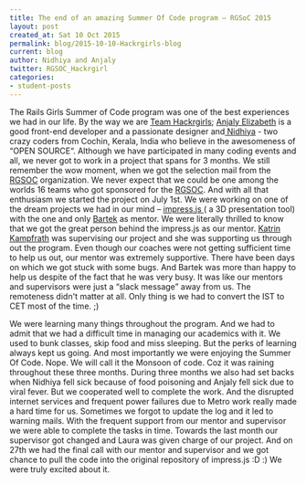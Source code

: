 ```yaml
---
title: The end of an amazing Summer Of Code program – RGSoC 2015
layout: post
created_at: Sat 10 Oct 2015
permalink: blog/2015-10-10-Hackrgirls-blog
current: blog
author: Nidhiya and Anjaly
twitter: RGSOC_Hackrgirl
categories: 
- student-posts
---
```


The Rails Girls Summer of Code program was one of the best experiences we had in our life. By the way we are <a href="https://twitter.com/RGSOC_Hackrgirl">Team Hackrgirls</a>; <a href="https://www.linkedin.com/in/anjalysaju">Anjaly Elizabeth</a> is a good front-end developer and a passionate designer and<a href="https://about.me/nidhiya"> Nidhiya</a> - two crazy coders from Cochin, Kerala, India who believe in the awesomeness of “OPEN SOURCE“. Although we have participated in many coding events and all, we never got to work in a project that spans for 3 months. We still remember the wow moment, when we got the selection mail from the <a href="http://www.railsgirlssummerofcode.org/">RGSOC</a> organization. We never expect that we could be one among the worlds 16 teams who got sponsored for the <a href="http://www.railsgirlssummerofcode.org/">RGSOC</a>.  And with all that enthusiasm we started the project on July 1st.  We were working on one of the dream projects we had in our mind – <a href="https://github.com/impress/impress.js">  impress.js </a>( a 3D presentation tool) with the one and only <a href="https://teams.railsgirlssummerofcode.org/users/148">Bartek</a> as mentor. We were literally thrilled to know that we got the great person behind the impress.js as our mentor. <a href="https://teams.railsgirlssummerofcode.org/users/17">Katrin Kampfrath</a> was supervising our project and she was supporting us through out the program. Even though our coaches were not getting sufficient time to help us out, our mentor was extremely supportive. There have been days on which we got stuck with some bugs. And Bartek was more than happy to help us despite of the fact that he was very busy. It was like our mentors and supervisors were just a “slack message” away from us. The remoteness didn't matter at all. Only thing is we had to convert the IST to CET most of the time. ;)

We were learning many things throughout the program. And we had to admit that we had a difficult time in managing our academics with it. We used to bunk classes, skip food and miss sleeping. But the perks of learning always kept us going. And most importantly we were enjoying the Summer Of Code. Nope. We will call it the Monsoon of code. Coz it was raining throughout these three months. During three months we also had set backs when Nidhiya fell sick because of food poisoning and Anjaly fell sick due to viral fever. But we cooperated well to complete the work. And the disrupted internet services and frequent power failures due to Metro work really made a hard time for us. Sometimes we forgot to update the log and it led to warning mails. With the frequent support from our mentor and supervisor we were able to complete the tasks in time. Towards the last month our supervisor got changed and Laura was given charge of our project. And on 27th we had the final call with our mentor and supervisor and we got chance to pull the code into the original repository of impress.js :D :) We were truly excited about it. 
